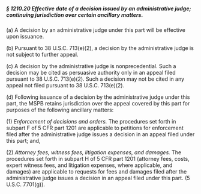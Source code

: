 ##### § 1210.20 Effective date of a decision issued by an administrative judge; continuing jurisdiction over certain ancillary matters. #####

(a) A decision by an administrative judge under this part will be effective upon issuance.

(b) Pursuant to 38 U.S.C. 713(e)(2), a decision by the administrative judge is not subject to further appeal.

(c) A decision by the administrative judge is nonprecedential. Such a decision may be cited as persuasive authority only in an appeal filed pursuant to 38 U.S.C. 713(e)(2). Such a decision may not be cited in any appeal not filed pursuant to 38 U.S.C. 713(e)(2).

(d) Following issuance of a decision by the administrative judge under this part, the MSPB retains jurisdiction over the appeal covered by this part for purposes of the following ancillary matters:

(1) *Enforcement of decisions and orders.* The procedures set forth in subpart F of 5 CFR part 1201 are applicable to petitions for enforcement filed after the administrative judge issues a decision in an appeal filed under this part; and,

(2) *Attorney fees, witness fees, litigation expenses, and damages.* The procedures set forth in subpart H of 5 CFR part 1201 (attorney fees, costs, expert witness fees, and litigation expenses, where applicable, and damages) are applicable to requests for fees and damages filed after the administrative judge issues a decision in an appeal filed under this part. (5 U.S.C. 7701(g)).